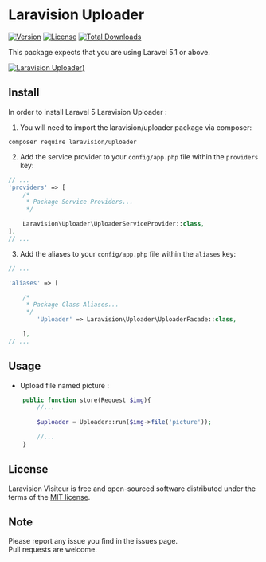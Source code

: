 # Laravision Uploader

[![Version](https://img.shields.io/packagist/v/laravision/uploader.svg)](https://packagist.org/packages/laravision/uploader)
[![License](https://poser.pugx.org/laravision/uploader/license.svg)](https://packagist.org/packages/laravision/uploader)
[![Total Downloads](https://img.shields.io/packagist/dt/laravision/uploader.svg)](https://packagist.org/packages/laravision/uploader)


This package expects that you are using Laravel 5.1 or above.

[![Laravision Uploader](https://s25.postimg.org/5zk44axb3/uploader.png))](https://github.com/laravision/Uploader)

## Install

In order to install Laravel 5 Laravision Uploader :

1) You will need to import the laravision/uploader package via composer:

```shell
composer require laravision/uploader
```
2) Add the service provider to your `config/app.php` file within the `providers` key:

```php
// ...
'providers' => [
    /*
     * Package Service Providers...
     */

    Laravision\Uploader\UploaderServiceProvider::class,
],
// ...
```
3) Add the aliases to your `config/app.php` file within the `aliases` key:

```php
// ...  

'aliases' => [ 

    /*
     * Package Class Aliases...
     */
        'Uploader' => Laravision\Uploader\UploaderFacade::class,

    ],
// ...
```

## Usage

- Upload file named picture : 

```php
	public function store(Request $img){   
		//...
		
		$uploader = Uploader::run($img->file('picture')); 
		
		//...
	}
```



## License

Laravision Visiteur is free and open-sourced software distributed under the terms of the [MIT license](http://opensource.org/licenses/MIT).

## Note 

Please report any issue you find in the issues page.  
Pull requests are welcome.


